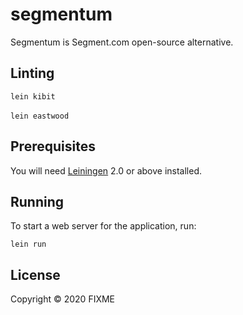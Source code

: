 # segmentum

Segmentum is Segment.com open-source alternative. 

## Linting
`lein kibit`<br/> <br/>
`lein eastwood`

## Prerequisites

You will need [Leiningen][1] 2.0 or above installed.

[1]: https://github.com/technomancy/leiningen

## Running

To start a web server for the application, run:

    lein run 

## License

Copyright © 2020 FIXME
